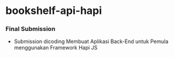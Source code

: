 # bookshelf-api-hapi

### Final Submission
- Submission dicoding Membuat Aplikasi Back-End untuk Pemula menggunakan Framework Hapi JS
